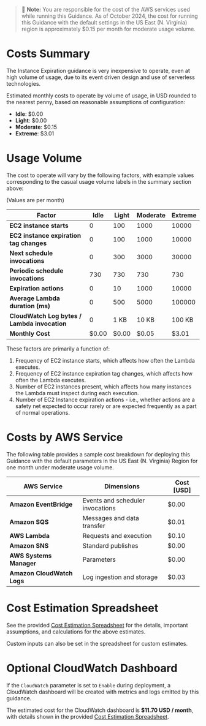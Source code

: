 > :memo: **Note:** You are responsible for the cost of the AWS services used while running this Guidance. As of
> October 2024, the cost for running this Guidance with the default settings in the US East (N. Virginia) region is
> approximately $0.15 per month for moderate usage volume.

# Costs Summary

The Instance Expiration guidance is very inexpensive to operate, even at high volume of usage, due to its event driven
design and use of serverless technologies.

Estimated monthly costs to operate by volume of usage, in USD rounded to the nearest penny, based on reasonable
assumptions of configuration:

* **Idle**: $0.00
* **Light**: $0.00
* **Moderate**: $0.15
* **Extreme**: $3.01

# Usage Volume

The cost to operate will vary by the following factors, with example values corresponding to the casual usage volume
labels in the summary section above:

(Values are per month)

| Factor                                       | Idle  | Light | Moderate | Extreme |
|----------------------------------------------|-------|-------|----------|---------|
| **EC2 instance starts**                      | 0     | 100   | 1000     | 10000   |
| **EC2 instance expiration tag changes**      | 0     | 100   | 1000     | 10000   |
| **Next schedule invocations**                | 0     | 300   | 3000     | 30000   |
| **Periodic schedule invocations**            | 730   | 730   | 730      | 730     |
| **Expiration actions**                       | 0     | 10    | 1000     | 10000   |
| **Average Lambda duration (ms)**             | 0     | 500   | 5000     | 100000  |
| **CloudWatch Log bytes / Lambda invocation** | 0     | 1 KB  | 10 KB    | 100 KB  |
| **Monthly Cost**                             | $0.00 | $0.00 | $0.05    | $3.01   |

These factors are primarily a function of:

1. Frequency of EC2 instance starts, which affects how often the Lambda executes.
2. Frequency of EC2 instance expiration tag changes, which affects how often the Lambda executes.
3. Number of EC2 instances present, which affects how many instances the Lambda must inspect during each execution.
4. Number of EC2 Instance expiration actions - i.e., whether actions are a safety net expected to occur rarely or are
expected frequently as a part of normal operations.

# Costs by AWS Service

The following table provides a sample cost breakdown for deploying this Guidance with the default parameters in the
US East (N. Virginia) Region for one month under moderate usage volume.

| AWS Service                | Dimensions                       | Cost [USD] |
|----------------------------|----------------------------------|------------|
| **Amazon EventBridge**     | Events and scheduler invocations | $0.00      |
| **Amazon SQS**             | Messages and data transfer       | $0.01      |
| **AWS Lambda**             | Requests and execution           | $0.10      |
| **Amazon SNS**             | Standard publishes               | $0.00      |
| **AWS Systems Manager**    | Parameters                       | $0.00      |
| **Amazon CloudWatch Logs** | Log ingestion and storage        | $0.03      |

# Cost Estimation Spreadsheet

See the provided [Cost Estimation Spreadsheet](instance-expiration-cost-estimate.xlsx) for the details, important
assumptions, and calculations for the above estimates.

Custom inputs can also be set in the spreadsheet for custom estimates.

# Optional CloudWatch Dashboard

If the `CloudWatch` parameter is set to `Enable` during deployment, a CloudWatch dashboard will be created with
metrics and logs emitted by this guidance.

The estimated cost for the CloudWatch dashboard is **$11.70 USD / month**, with details shown in the provided
[Cost Estimation Spreadsheet](instance-expiration-cost-estimate.xlsx).
